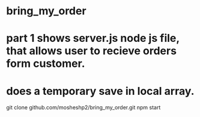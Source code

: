 # bring_my_order

# part 1 shows server.js node js file, that allows user to recieve orders form customer.
# does a temporary save in local array.

git clone github.com/mosheshp2/bring_my_order.git
npm start
